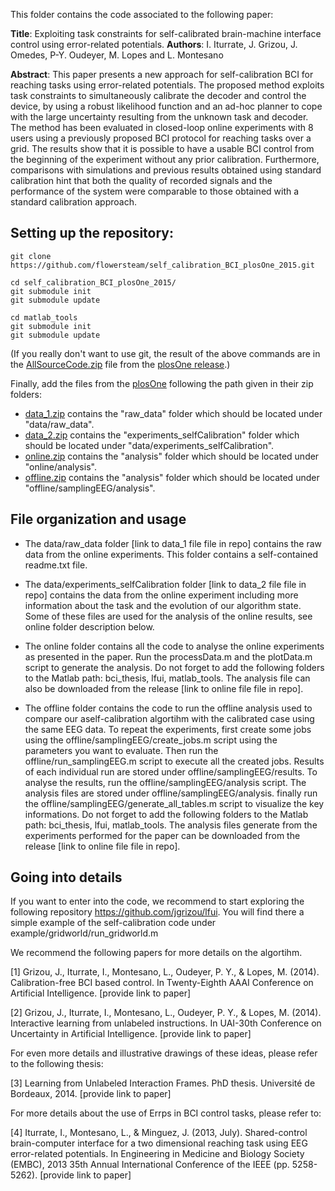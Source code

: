 This folder contains the code associated to the following paper:

**Title**: Exploiting task constraints for self-calibrated brain-machine interface control using error-related potentials.
**Authors**: I. Iturrate, J. Grizou, J. Omedes, P-Y. Oudeyer, M. Lopes and L. Montesano

**Abstract**: This paper presents a new approach for self-calibration BCI for reaching tasks using error-related potentials. The proposed method exploits task constraints to simultaneously calibrate the decoder and control the device, by using a robust likelihood function and an ad-hoc planner to cope with the large uncertainty resulting from the unknown task and decoder. The method has been evaluated in closed-loop online experiments with 8 users using a previously proposed BCI protocol for reaching tasks over a grid. The results show that it is possible to have a usable BCI control from the beginning of the experiment without any prior calibration. Furthermore, comparisons with simulations and previous results obtained using standard calibration hint that both the quality of recorded signals and the performance of the system were comparable to those obtained with a standard calibration approach.

## Setting up the repository:
```
git clone https://github.com/flowersteam/self_calibration_BCI_plosOne_2015.git

cd self_calibration_BCI_plosOne_2015/
git submodule init
git submodule update

cd matlab_tools
git submodule init
git submodule update
```
(If you really don't want to use git, the result of the above commands are in the [AllSourceCode.zip](https://github.com/flowersteam/self_calibration_BCI_plosOne_2015/releases/download/plosOne/AllSourceCode.zip) file from the [plosOne release](https://github.com/flowersteam/self_calibration_BCI_plosOne_2015/releases/tag/plosOne).)

Finally, add the files from the [plosOne](https://github.com/flowersteam/self_calibration_BCI_plosOne_2015/releases/tag/plosOne) following the path given in their zip folders:
- [data_1.zip](https://github.com/flowersteam/self_calibration_BCI_plosOne_2015/releases/download/plosOne/data_1.zip) contains the "raw_data" folder which should be located under "data/raw_data".
- [data_2.zip](https://github.com/flowersteam/self_calibration_BCI_plosOne_2015/releases/download/plosOne/data_2.zip) contains the "experiments_selfCalibration" folder which should be located under "data/experiments_selfCalibration".
- [online.zip](https://github.com/flowersteam/self_calibration_BCI_plosOne_2015/releases/download/plosOne/online.zip) contains the "analysis" folder which should be located under "online/analysis".
- [offline.zip](https://github.com/flowersteam/self_calibration_BCI_plosOne_2015/releases/download/plosOne/offline.zip) contains the "analysis" folder which should be located under "offline/samplingEEG/analysis".

## File organization and usage

- The data/raw_data folder [link to data_1 file file in repo] contains the raw data from the online experiments. This folder contains a self-contained readme.txt file.

- The data/experiments_selfCalibration folder [link to data_2 file file in repo] contains the data from the online experiment including more information about the task and the evolution of our algorithm state. Some of these files are used for the analysis of the online results, see online folder description below.

- The online folder contains all the code to analyse the online experiments as presented in the paper. Run the processData.m and the plotData.m script to generate the analysis. Do not forget to add the following folders to the Matlab path: bci_thesis, lfui, matlab_tools. The analysis file can also be downloaded from the release [link to online file file in repo].

- The offline folder contains the code to run the offline analysis used to compare our aself-calibration algortihm with the calibrated case using the same EEG data. To repeat the experiments, first create some jobs using the offline/samplingEEG/create_jobs.m script using the parameters you want to evaluate. Then run the offline/run_samplingEEG.m script to execute all the created jobs. Results of each individual run are stored under offline/samplingEEG/results. To analyse the results, run the offline/samplingEEG/analysis script. The analysis files are stored under offline/samplingEEG/analysis. finally run the offline/samplingEEG/generate_all_tables.m script to visualize the key informations. Do not forget to add the following folders to the Matlab path: bci_thesis, lfui, matlab_tools. The analysis files generate from the experiments performed for the paper can be downloaded from the release [link to online file file in repo].

## Going into details

If you want to enter into the code, we recommend to start exploring the following repository https://github.com/jgrizou/lfui. You will find there a simple example of the self-calibration code under example/gridworld/run_gridworld.m

We recommend the following papers for more details on the algortihm. 

[1] Grizou, J., Iturrate, I., Montesano, L., Oudeyer, P. Y., & Lopes, M. (2014). Calibration-free BCI based control. In Twenty-Eighth AAAI Conference on Artificial Intelligence. [provide link to paper]

[2] Grizou, J., Iturrate, I., Montesano, L., Oudeyer, P. Y., & Lopes, M. (2014). Interactive learning from unlabeled instructions. In UAI-30th Conference on Uncertainty in Artificial Intelligence. [provide link to paper]

For even more details and illustrative drawings of these ideas, please refer to the following thesis:

[3] Learning from Unlabeled Interaction Frames. PhD thesis. Université de Bordeaux, 2014. [provide link to paper]

For more details about the use of Errps in BCI control tasks, please refer to:

[4] Iturrate, I., Montesano, L., & Minguez, J. (2013, July). Shared-control brain-computer interface for a two dimensional reaching task using EEG error-related potentials. In Engineering in Medicine and Biology Society (EMBC), 2013 35th Annual International Conference of the IEEE (pp. 5258-5262). [provide link to paper]

